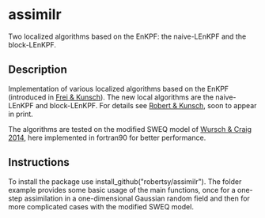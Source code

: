 assimilr
=====

Two localized algorithms based on the EnKPF: the naive-LEnKPF and the block-LEnKPF.

## Description

Implementation of various localized algorithms based on the EnKPF (introduced in [Frei & Kunsch](http://biomet.oxfordjournals.org/content/100/4/781.short)). 
The new local algorithms are the naive-LEnKPF and block-LEnKPF. For details see [Robert & Kunsch](https://arxiv.org/abs/1605.05476), soon to appear in print. 

The algorithms are tested on the modified SWEQ model of [Wursch & Craig 2014](http://www.meteo.physik.uni-muenchen.de/dokuwiki_en/lib/exe/fetch.php?media=lscraig:herz:sw_model_submitted.pdf), 
here implemented in fortran90 for better performance. 

## Instructions

To install the package use install_github("robertsy/assimilr"). The folder example provides some basic usage of the main functions, 
once for a one-step assimilation in a one-dimensional Gaussian random field and then for more complicated cases with the modified
SWEQ model. 
